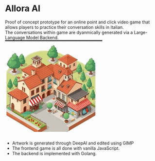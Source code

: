 # Allora AI

Proof of concept prototype for an online point and click video game that allows players to practice their conversation skills in Italian.  
The conversations within game are dyanmically generated via a Large-Language Model Backend.  
![image](/wip/gameplay.gif)



- Artwork is generated through DeepAI and edited using GIMP
- The frontend game is all done with vanilla JavaScript.
- The backend is implemented with Golang.
